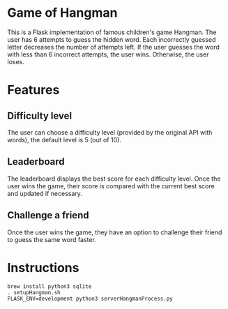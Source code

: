 # Game of Hangman
This is a Flask implementation of famous children's game Hangman. The user has 6 attempts to guess the hidden word. Each incorrectly guessed letter decreases the number of attempts left. If the user guesses the word with less than 6 incorrect attempts, the user wins. Otherwise, the user loses.

# Features
## Difficulty level
The user can choose a difficulty level (provided by the original API with words), the default level is 5 (out of 10).
## Leaderboard
The leaderboard displays the best score for each difficulty level. Once the user wins the game, their score is compared with the current best score and updated if necessary.
## Challenge a friend
Once the user wins the game, they have an option to challenge their friend to guess the same word faster. 
# Instructions
```
brew install python3 sqlite
. setupHangman.sh
FLASK_ENV=development python3 serverHangmanProcess.py
```
